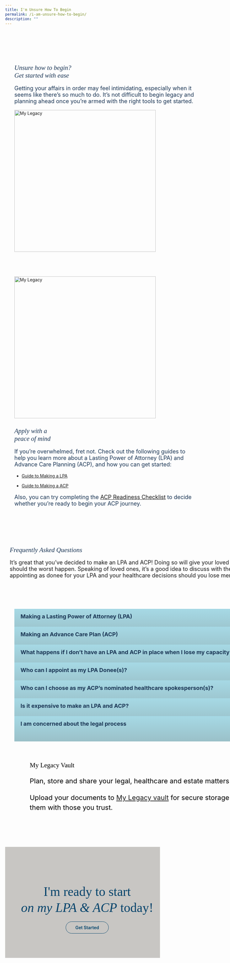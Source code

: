 ```yaml
---
title: I'm Unsure How To Begin
permalink: /i-am-unsure-how-to-begin/
description: ""
---
```

<style>
/* cyrillic */
@font-face {
  font-family: 'Playfair Display';
  font-style: italic;
  font-weight: 400;
  font-display: swap;
  src: url(https://fonts.gstatic.com/s/playfairdisplay/v30/nuFkD-vYSZviVYUb_rj3ij__anPXDTnohkk7yRZrPJ-M.woff2) format('woff2');
  unicode-range: U+0301, U+0400-045F, U+0490-0491, U+04B0-04B1, U+2116;
}
/* vietnamese */
@font-face {
  font-family: 'Playfair Display';
  font-style: italic;
  font-weight: 400;
  font-display: swap;
  src: url(https://fonts.gstatic.com/s/playfairdisplay/v30/nuFkD-vYSZviVYUb_rj3ij__anPXDTnojUk7yRZrPJ-M.woff2) format('woff2');
  unicode-range: U+0102-0103, U+0110-0111, U+0128-0129, U+0168-0169, U+01A0-01A1, U+01AF-01B0, U+0300-0301, U+0303-0304, U+0308-0309, U+0323, U+0329, U+1EA0-1EF9, U+20AB;
}
/* latin-ext */
@font-face {
  font-family: 'Playfair Display';
  font-style: italic;
  font-weight: 400;
  font-display: swap;
  src: url(https://fonts.gstatic.com/s/playfairdisplay/v30/nuFkD-vYSZviVYUb_rj3ij__anPXDTnojEk7yRZrPJ-M.woff2) format('woff2');
  unicode-range: U+0100-02AF, U+0304, U+0308, U+0329, U+1E00-1E9F, U+1EF2-1EFF, U+2020, U+20A0-20AB, U+20AD-20CF, U+2113, U+2C60-2C7F, U+A720-A7FF;
}
/* latin */
@font-face {
  font-family: 'Playfair Display';
  font-style: italic;
  font-weight: 400;
  font-display: swap;
  src: url(https://fonts.gstatic.com/s/playfairdisplay/v30/nuFkD-vYSZviVYUb_rj3ij__anPXDTnogkk7yRZrPA.woff2) format('woff2');
  unicode-range: U+0000-00FF, U+0131, U+0152-0153, U+02BB-02BC, U+02C6, U+02DA, U+02DC, U+0304, U+0308, U+0329, U+2000-206F, U+2074, U+20AC, U+2122, U+2191, U+2193, U+2212, U+2215, U+FEFF, U+FFFD;
}
/* cyrillic */
@font-face {
  font-family: 'Playfair Display';
  font-style: italic;
  font-weight: 500;
  font-display: swap;
  src: url(https://fonts.gstatic.com/s/playfairdisplay/v30/nuFkD-vYSZviVYUb_rj3ij__anPXDTnohkk7yRZrPJ-M.woff2) format('woff2');
  unicode-range: U+0301, U+0400-045F, U+0490-0491, U+04B0-04B1, U+2116;
}
/* vietnamese */
@font-face {
  font-family: 'Playfair Display';
  font-style: italic;
  font-weight: 500;
  font-display: swap;
  src: url(https://fonts.gstatic.com/s/playfairdisplay/v30/nuFkD-vYSZviVYUb_rj3ij__anPXDTnojUk7yRZrPJ-M.woff2) format('woff2');
  unicode-range: U+0102-0103, U+0110-0111, U+0128-0129, U+0168-0169, U+01A0-01A1, U+01AF-01B0, U+0300-0301, U+0303-0304, U+0308-0309, U+0323, U+0329, U+1EA0-1EF9, U+20AB;
}
/* latin-ext */
@font-face {
  font-family: 'Playfair Display';
  font-style: italic;
  font-weight: 500;
  font-display: swap;
  src: url(https://fonts.gstatic.com/s/playfairdisplay/v30/nuFkD-vYSZviVYUb_rj3ij__anPXDTnojEk7yRZrPJ-M.woff2) format('woff2');
  unicode-range: U+0100-02AF, U+0304, U+0308, U+0329, U+1E00-1E9F, U+1EF2-1EFF, U+2020, U+20A0-20AB, U+20AD-20CF, U+2113, U+2C60-2C7F, U+A720-A7FF;
}
/* latin */
@font-face {
  font-family: 'Playfair Display';
  font-style: italic;
  font-weight: 500;
  font-display: swap;
  src: url(https://fonts.gstatic.com/s/playfairdisplay/v30/nuFkD-vYSZviVYUb_rj3ij__anPXDTnogkk7yRZrPA.woff2) format('woff2');
  unicode-range: U+0000-00FF, U+0131, U+0152-0153, U+02BB-02BC, U+02C6, U+02DA, U+02DC, U+0304, U+0308, U+0329, U+2000-206F, U+2074, U+20AC, U+2122, U+2191, U+2193, U+2212, U+2215, U+FEFF, U+FFFD;
}
/* cyrillic */
@font-face {
  font-family: 'Playfair Display';
  font-style: normal;
  font-weight: 400;
  font-display: swap;
  src: url(https://fonts.gstatic.com/s/playfairdisplay/v30/nuFiD-vYSZviVYUb_rj3ij__anPXDTjYgEM86xRbPQ.woff2) format('woff2');
  unicode-range: U+0301, U+0400-045F, U+0490-0491, U+04B0-04B1, U+2116;
}
/* vietnamese */
@font-face {
  font-family: 'Playfair Display';
  font-style: normal;
  font-weight: 400;
  font-display: swap;
  src: url(https://fonts.gstatic.com/s/playfairdisplay/v30/nuFiD-vYSZviVYUb_rj3ij__anPXDTPYgEM86xRbPQ.woff2) format('woff2');
  unicode-range: U+0102-0103, U+0110-0111, U+0128-0129, U+0168-0169, U+01A0-01A1, U+01AF-01B0, U+0300-0301, U+0303-0304, U+0308-0309, U+0323, U+0329, U+1EA0-1EF9, U+20AB;
}
/* latin-ext */
@font-face {
  font-family: 'Playfair Display';
  font-style: normal;
  font-weight: 400;
  font-display: swap;
  src: url(https://fonts.gstatic.com/s/playfairdisplay/v30/nuFiD-vYSZviVYUb_rj3ij__anPXDTLYgEM86xRbPQ.woff2) format('woff2');
  unicode-range: U+0100-02AF, U+0304, U+0308, U+0329, U+1E00-1E9F, U+1EF2-1EFF, U+2020, U+20A0-20AB, U+20AD-20CF, U+2113, U+2C60-2C7F, U+A720-A7FF;
}
/* latin */
@font-face {
  font-family: 'Playfair Display';
  font-style: normal;
  font-weight: 400;
  font-display: swap;
  src: url(https://fonts.gstatic.com/s/playfairdisplay/v30/nuFiD-vYSZviVYUb_rj3ij__anPXDTzYgEM86xQ.woff2) format('woff2');
  unicode-range: U+0000-00FF, U+0131, U+0152-0153, U+02BB-02BC, U+02C6, U+02DA, U+02DC, U+0304, U+0308, U+0329, U+2000-206F, U+2074, U+20AC, U+2122, U+2191, U+2193, U+2212, U+2215, U+FEFF, U+FFFD;
}
/* cyrillic */
@font-face {
  font-family: 'Playfair Display';
  font-style: normal;
  font-weight: 600;
  font-display: swap;
  src: url(https://fonts.gstatic.com/s/playfairdisplay/v30/nuFiD-vYSZviVYUb_rj3ij__anPXDTjYgEM86xRbPQ.woff2) format('woff2');
  unicode-range: U+0301, U+0400-045F, U+0490-0491, U+04B0-04B1, U+2116;
}
/* vietnamese */
@font-face {
  font-family: 'Playfair Display';
  font-style: normal;
  font-weight: 600;
  font-display: swap;
  src: url(https://fonts.gstatic.com/s/playfairdisplay/v30/nuFiD-vYSZviVYUb_rj3ij__anPXDTPYgEM86xRbPQ.woff2) format('woff2');
  unicode-range: U+0102-0103, U+0110-0111, U+0128-0129, U+0168-0169, U+01A0-01A1, U+01AF-01B0, U+0300-0301, U+0303-0304, U+0308-0309, U+0323, U+0329, U+1EA0-1EF9, U+20AB;
}
/* latin-ext */
@font-face {
  font-family: 'Playfair Display';
  font-style: normal;
  font-weight: 600;
  font-display: swap;
  src: url(https://fonts.gstatic.com/s/playfairdisplay/v30/nuFiD-vYSZviVYUb_rj3ij__anPXDTLYgEM86xRbPQ.woff2) format('woff2');
  unicode-range: U+0100-02AF, U+0304, U+0308, U+0329, U+1E00-1E9F, U+1EF2-1EFF, U+2020, U+20A0-20AB, U+20AD-20CF, U+2113, U+2C60-2C7F, U+A720-A7FF;
}
/* latin */
@font-face {
  font-family: 'Playfair Display';
  font-style: normal;
  font-weight: 600;
  font-display: swap;
  src: url(https://fonts.gstatic.com/s/playfairdisplay/v30/nuFiD-vYSZviVYUb_rj3ij__anPXDTzYgEM86xQ.woff2) format('woff2');
  unicode-range: U+0000-00FF, U+0131, U+0152-0153, U+02BB-02BC, U+02C6, U+02DA, U+02DC, U+0304, U+0308, U+0329, U+2000-206F, U+2074, U+20AC, U+2122, U+2191, U+2193, U+2212, U+2215, U+FEFF, U+FFFD;
}
/* cyrillic */
@font-face {
  font-family: 'Playfair Display';
  font-style: normal;
  font-weight: 800;
  font-display: swap;
  src: url(https://fonts.gstatic.com/s/playfairdisplay/v30/nuFiD-vYSZviVYUb_rj3ij__anPXDTjYgEM86xRbPQ.woff2) format('woff2');
  unicode-range: U+0301, U+0400-045F, U+0490-0491, U+04B0-04B1, U+2116;
}
/* vietnamese */
@font-face {
  font-family: 'Playfair Display';
  font-style: normal;
  font-weight: 800;
  font-display: swap;
  src: url(https://fonts.gstatic.com/s/playfairdisplay/v30/nuFiD-vYSZviVYUb_rj3ij__anPXDTPYgEM86xRbPQ.woff2) format('woff2');
  unicode-range: U+0102-0103, U+0110-0111, U+0128-0129, U+0168-0169, U+01A0-01A1, U+01AF-01B0, U+0300-0301, U+0303-0304, U+0308-0309, U+0323, U+0329, U+1EA0-1EF9, U+20AB;
}
/* latin-ext */
@font-face {
  font-family: 'Playfair Display';
  font-style: normal;
  font-weight: 800;
  font-display: swap;
  src: url(https://fonts.gstatic.com/s/playfairdisplay/v30/nuFiD-vYSZviVYUb_rj3ij__anPXDTLYgEM86xRbPQ.woff2) format('woff2');
  unicode-range: U+0100-02AF, U+0304, U+0308, U+0329, U+1E00-1E9F, U+1EF2-1EFF, U+2020, U+20A0-20AB, U+20AD-20CF, U+2113, U+2C60-2C7F, U+A720-A7FF;
}
/* latin */
@font-face {
  font-family: 'Playfair Display';
  font-style: normal;
  font-weight: 800;
  font-display: swap;
  src: url(https://fonts.gstatic.com/s/playfairdisplay/v30/nuFiD-vYSZviVYUb_rj3ij__anPXDTzYgEM86xQ.woff2) format('woff2');
  unicode-range: U+0000-00FF, U+0131, U+0152-0153, U+02BB-02BC, U+02C6, U+02DA, U+02DC, U+0304, U+0308, U+0329, U+2000-206F, U+2074, U+20AC, U+2122, U+2191, U+2193, U+2212, U+2215, U+FEFF, U+FFFD;
}
@font-face {
    font-family: 'Myriad Pro';
    src: url('http://chodri.com/legacy/src/fonts/Myriad-Web-Pro-Regular.ttf');
    src: url('http://chodri.com/legacy/src/fonts/Myriad-Web-Pro-Regular.ttf') format('truetype');
    font-weight: normal;
    font-style: normal;
}
.container{
    width: 1170px;
margin: 0 auto;
}
.heading  {
    position: relative;
}
section.bp-section {
padding: 0;
}
.action__b h4{
color: #000;
font-size: 24px;
margin-top: 15px;
margin-bottom: 0;
}
.action__b h4 a{
color: #01436b;
} 
section.bp-section .bp-container {
padding-bottom: 0!important;
}
.accordion ul .inner span {
    margin-right: 15px;
}   
.m-b-80{
margin-bottom: 80px;
}
container-fluid{
width: 100%;
}
section.bp-section.is-small.bp-section-pagetitle {
    display: none;
}
    .about_a_b img {
    width: 460px;
}
    .content ul > li:last-child {
    margin-bottom: 0;
}
    .video_acc .inner::after{
    display:none!important;
    }
a.p-button.btn {
    border-color: #01436b;
    background-color: transparent;
    border-radius: 30px;
    color: #01436b;
    margin-top: 30px;
    font-weight: 600;
    text-decoration: none;
    border: 1px solid #01436b;
    padding: 10px 30px;
}
.action_3 h2, .action_3 h2 i {
    line-height: 52px;
    font-size: 42px;
    font-family: 'Playfair Display';
    color: #01436b;
    margin-bottom: 30px;
    font-weight: 400;
}
section.bp-section .bp-container {
    width: 100%!important;
    max-width: 100%!important;
    padding-top: 0!important;
}
.col.is-8.is-offset-2.print-content {
    margin-left: 0;
    width: 100%;
}
.col-3 {
    width: 25%;
    PADDING: 0 15px;
}
.col-8 {
    width: 75%;
    PADDING: 0 15px;
}
.col-4 {
    width: 33.33%;
    PADDING: 0 15px;
}
.col-6 {
    width: 50%;
    PADDING: 0 15px;
}
.col-12 {
    width: 100%;
    PADDING: 0 15px;
}
.p-t-80 {
    padding-top: 80px;
}
.p-b-80{
    padding-bottom: 80px;
}
.u-align--center{
    text-align:center;
}
    .about_bb .inner {
    padding: 30px;
    background-color: #EBE7E5;
    border-radius: 25px;
}
    .about_a_b p {
    color: #1A3554;
    font-size: 18px;
}
    .faq_sect h2 {
    color: #1A3554;
    font-family: 'Playfair Display'!important;
    font-weight: 400;
    font-style: italic;
}
    .faq_sect p {
    margin-top: 10px;
    font-size: 18px;
}
    .about_bb h4 {
    color: #1A3554;
    font-weight: bold;
    margin-bottom: 0;
}
    .about_bb p {
    margin-top: 10px;
    font-size: 18px;    
}
    .about_a_b h2 {
    color: #1A3554;
    font-family:'Playfair Display';
        font-style: italic;
        font-weight: 400;
}
    .heading h3 {
    margin-bottom: 30px;
    color: #000;
}
    .content a{
        color: #1A3554!important;
    }
    .m-b-30{
    margin-bottom: 30px;
    }
    .p-t-40{
    padding-top:40px;
    }
    .action_3 {
    background-color: #C8C6C3;
}
    .accordion h5 {
    margin-top: 0;
    color: #1A3554;
}
    .accordion table th {
    color: #1A3554;
}
    .accordion table {
    width: 100%;
    border: 1px solid #ddd;
    background-color: #fff;
    margin-bottom: 30px;
}
    .content strong {
    color: #1A3554;
}
    .accordion h6 {
    margin-top: 20px;
    line-height: 30px;
}
    .accordion ul {
  list-style: none;
  padding: 0;
}
.accordion ul li {
  margin: 0;
}
.action__4 h2{
        color: #000;
      font-family:'Playfair Display';
    font-weight:400;
    }
    .action__4 p{
        color: #000;
        font-size: 22px;
    line-height: 32px;
    }
    .accordion ul {
    margin: 0;
}
    .accordion .toggle{
    display:none;
    }
.accordion ul li label {
    position: relative;
    color: #1A3554;
    display: inline-block;
    width: 100%;
    line-height: 49px;
    text-indent: 20px;
    cursor: pointer;
    font-weight: bold;
    font-size: 18px;
}
    .accordion ul li label::before {
    width: 100%;
    background-image: linear-gradient(#a6d9e5, #9ac0c8);
    display: block;
    color: #fefefe;
    padding: 0.75em;
    border-radius: 0.15em;
    transition: background 0.3s ease;
    margin-bottom: 0;
    border-radius: 0;
    content: "";
    position: absolute;
    left: 0;
    right: 0;
    top: 0;
    height: 55px;
    z-index: -1;
}
    .accordion ul .inner li strong {
    color: #1A3554;
}
    .accordion ul {
    margin: 0!important;
}
    ul.accordion ul ul {
    padding-left: 45px;
}
    .inner > ul > li:not(:last-child) {
    margin-bottom:15px;
}
    a.play_btn {
    position: absolute;
    left: 0;
    right: 0;
    top: 50%;
    z-index: 99999;
    width: 120px;
    height: 120px;
    margin: 0 auto;
    margin-top: -60px;
}
.about_a_b {
    display: flex;
    align-items: center;
}   
    .about_bb p, .about_bb li, .about_bb p, .about_bb .inner {
    color: #1A3554;
    font-size: 18px;
}
    .video_acc .inner {
    position: relative;
}
        .accordion ul .inner::after{
    content: "+";
    width: 25px;
    height: 25px;
    background-color: #fff;
    display: inline-block;
    text-align: center;
    border-radius: 50%;
    position: absolute;
    right: 20px;
    top: 14px;
    color: #1A3554;
    text-indent: 0;
    line-height: 25px;
}
    ul.accordion input.toggle:checked + .inner::after {
    content: "-";
}
    ul.accordion input.toggle:checked + .inner {
    height: auto;
    padding: 45px;
}
    .accordion ul .inner {
    overflow: hidden;
    margin-top: 0;
    background-color: #EBE7E5;
    margin-top: 6px;
    height: 0;
    padding: 0 30px;
    transition: all ease-in-out .3s;
        -webkit-transition: all ease-in-out .3s;
     text-indent: 0;
}
    .accordion ul .inner p, .accordion ul .inner li {
     font-weight: 500;
    font-size: 18px;
      color: #1A3554;
    margin-top: 0;
    line-height: 30px;
    }
    .accordion ul .inner h4 {
     font-weight: bold;
    font-size: 22px;
      color: #1A3554;
      margin-top: 0;
      margin-bottom: 0;
    }
        .p-lr-50{
    padding: 0 50px;
    }
    section.action__4 {
    position: relative;
}
.action__4::before {
    content: "";
    position: absolute;
    left: 30px;
    bottom: -4px;
    width: 200px;
    background-position: center;
    background-size: contain;
    background-repeat: no-repeat;
    background-image: url(https://i.imgur.com/ymZBFhy.png);
    z-index: 99999999;
    height: 200px;
}
    section.action__4 .container::after {
    content: "";
    position: absolute;
    right: 0;
    top: 0;
    width: 300px;
    height: 200px;
    background-size: contain;
    background-repeat: no-repeat;
    background-image: url(https://i.imgur.com/4gIO8gl.png);
}
    .container{
    position: relative;
}
.heading::after {
    content: "";
    position: absolute;
    right: -50px;
    top: -28px;
    width: 300px;
    height: 200px;
    background-size: contain;
    background-repeat: no-repeat;
    background-image: url(https://i.imgur.com/AxzRdOk.png);
}
    @media(max-width: 767px){
    .heading::after{
    display:none;
    }
        section.action__4 .container{
    display:none;
    }
    .action__4{
    display:none;
    }
        .p-lr-50{
    padding: 0;
    }
    .action_3 h2,.action_3 h2 i {
        line-height: 38px;
        font-size: 28px;
    }
    html {
    overflow-x: hidden;
}
    .about_a_b:first-child {
    margin-bottom: 30px;
}
.container {
    width: 100%;
    padding: 0 15px;
}
            .col-3 {
    width: 100%;
}
        .col-8 {
    width: 100%;
}
    .col-4 {
    width: 100%;
}
        .col-6 {
    width: 100%;
}
        .col-12 {
    width: 100%;
}
    .action_3 {
    background-color: #C7C6C2;
}
        .accordion ul li label {
    line-height: 29px;
    text-indent: 0;
    font-size: 15px;
    background: linear-gradient(#a6d9e5, #9ac0c8);
    padding: 0 15px;
    padding-right: 35px;
}
ul.accordion input.toggle:checked + .inner {
    padding: 15px 0;
}
    .accordion ul .inner p, .accordion ul .inner li {
    font-size: 15px;
}
    section.accordion {
    margin-bottom: 50px;
}
    .accordion ul .inner::after {
    right: 5px;
        top: 5px;
}
        .accordion ul li label::before {
    height: unset;
    bottom: 0;
}
        .faq_sect {
    padding: 0 15px;
}
.accordion ul .inner {
    background: linear-gradient(#a6d9e5, #9ac0c8);
    padding: 0;
}
    }
        @media(min-width: 767px)and (max-width: 1140px){
    .container {
    padding: 0 15px;
}
    }
    </style>
<section class="about_ac">
    <div class="container">
      <div class="row p-t-80 p-b-80">
        <div class="col-6 about_a_b">
                    <div class="inner">
                    <h2>Unsure how to begin?<br>Get started with ease</h2>
                    <p>Getting your affairs in order may feel intimidating, especially when it seems like there’s so much to do. It’s not difficult to begin legacy and planning ahead once you’re armed with the right tools to get started.</p>
                    </div>
        </div>
                <div class="col-6 about_a_b">
                    <img alt="My Legacy" src="https://i.imgur.com/mlDIwVj.png">
        </div>
      </div>
            <div class="row p-b-80">
        <div class="col-6 about_a_b">
                    <img alt="My Legacy" src="https://i.imgur.com/sjHBJYf.png">
        </div>
                <div class="col-6 about_a_b">
                    <div class="inner">
                    <h2>Apply with a <br>peace of mind</h2>
                    <p>If you’re overwhelmed, fret not. Check out the following guides to help you learn more about a Lasting Power of Attorney (LPA) and Advance Care Planning (ACP), and how you can get started:
                        </p><ul>
                            <li><a target="_blank" href="https://www.msf.gov.sg/docs/default-source/opg/lpa_infographic_2022.pdf">Guide to Making a LPA</a></li>
                            <li><a target="_blank" href="https://www.aic.sg/resources/Documents/Brochures/ACP%20Publications/Infosheet/ACP%20InfoSheet-EN.pdf">Guide to Making a ACP</a></li>
                        </ul>
                        <p>Also, you can try completing the <a target="_blank" href="#">ACP Readiness Checklist</a> to decide whether you’re ready to begin your ACP journey.</p>
                    </div>
        </div>
      </div>
            <div style="position: relative;" class="row">
                <div class="faq_sect">
                    <h2>Frequently Asked Questions</h2>
                    <p>It’s great that you’ve decided to make an LPA and ACP! Doing so will give your loved ones the certainty of knowing your preferences should the worst happen.
                    Speaking of loved ones, it’s a good idea to discuss with them your choices, particularly on who you are appointing as donee for your LPA and your healthcare decisions should you lose mental capacity.</p>
                </div>
            </div>
    </div>
  </section>   
<section class="accordion p-t-80">
    <div class="container">
        <div class="row">
            <div class="col-12 accordion_b">
                <ul class="accordion">
                        <li>
                            <label for="accordion_1">
                                <input class="toggle" id="accordion_1" name="accordion" type="radio">Making a Lasting Power of Attorney (LPA)
                                <div class="inner">
                            <ul>
                                <li>Choose your Donee (you can have up to two) and a Replacement Donee (if applicable).</li>
                                <li>Fill in the online LPA forms at <a href="https://mylegacy.life.gov.sg/find-a-service/lpa-acp/pre-form/">My Legacy</a>. </li>
                                <li>Find an <a href="https://opg-eservice.msf.gov.sg/LPA/CIMapService.aspx">LPA Certificate Issuer</a> to certify your LPA when all your Donee(s) and Replacement Donee (if any) have accepted their appointment.
                                    <ul>
                                    <li> Your Donee(s) and Replacement Donee (if any) can log in to <a href="https://opg-eservice.msf.gov.sg/">OPG Online (OPGO) portal</a> using Singpass to accept their appointment as a Donee in your LPA.</li>
                                    <li>Visit the certificate issuer of your choice to certify your LPA. </li>
                                    <li>You (the ‘Donor’) and the LPA Certificate Issuer will need to digitally sign on the LPA using your Singpass app. </li>
                                    <li>In order for your LPA to be legally valid, the certificate issuer must submit the LPA to OPG for registration via OPGO, as authorised by you.</li>
                                    </ul>
                                </li>
                                 <li><strong>LPA Form 1</strong>
                                 <p>Grants general powers to Donee(s) who will make decisions on your behalf when you lose mental capacity.</p></li>
                                <li> <strong>LPA Form 2</strong>
                                <p>For Donors who want to:</p>
                                    <ul>
                                        <li>Appoint more than 2 Donees and/or more than 1 Replacement Donee</li>
                                        <li>Grant specific or customised powers that are outside the scope of LPA Form 1 to their Donee(s)</li>
                                    </ul><br>
                                <p>You will have to engage a lawyer for LPA Form 2 as it must be drafted by a lawyer. 
                                After you accept the lawyer’s draft, the LPA must be sent to the Donee(s) and Replacement Donee for acceptance, before you visit the certificate issuer as per the flow of LPA Form 1.</p>
                                   </li></ul>  
                                                            </div>
                            </label>
                        </li>
                        <li>
                            <label for="accordion_2">
                                <input class="toggle" id="accordion_2" name="accordion" type="radio">Making an Advance Care Plan (ACP)
                                <div class="inner">
                            <ul>
<li>Before filling out any forms, it’s important that you speak to your loved ones and caregivers about your personal care preferences. Ensure that they are aligned with your values and beliefs before proceeding with the application.</li>
<li>Choose your nominated healthcare spokesperson. You may appoint up to 2 persons.</li>
<li>Prepare your <a href="https://mylegacy.life.gov.sg/lpa-acp-tool/acp/">ACP online</a>. </li>
<li>Find a <a href="https://mylegacy.life.gov.sg/find-a-service/find-advance-care-plan-facilitator/">certified ACP facilitator</a> to discuss and submit your ACP to the National Electronic Healthcare Records (NEHR) System.<br>
<ul>
<li>After completing your form with the ACP facilitator, both you and your healthcare spokesperson(s) will need to sign the completed form as acknowledgment. </li>
<li>Your ACP will then be available on the NEHR. This allows your healthcare team to easily access and refer to your ACP.</li>
<li>You may also wish to upload a soft copy of your completed ACP form in the <a href="https://mylegacy.life.gov.sg/vault/">My Legacy vault</a> for your own records and to share them with your Trusted Persons.</li>
                                                            </ul></li></ul>
                                </div>
                                </label>
                        </li>
                                    <li>
                            <label for="accordion_3">
                                <input class="toggle" id="accordion_3" name="accordion" type="radio">What happens if I don’t have an LPA and ACP in place when I lose my capacity to make decisions?
                                <div class="inner">
                            <ul>
                                                            <li><strong>LPA</strong>
<p>Without an LPA, your family members or loved ones would need to apply to the Court to become your Deputy in order to make decisions for you. This can be a lengthy, costly, and risky process as the Court may not appoint your ideal person to make decisions on your behalf. More information on deputyship application can be found <a target="_blank" href="https://judiciary.gov.sg/family/deputyship">here</a>. </p></li>
<li><strong>ACP</strong>
    <ul>
<li>Without an ACP, your loved ones may not know your wishes or healthcare preferences regarding your <a href="https://mylegacy.life.gov.sg/end-of-life-planning/what-is-palliative-care/">palliative care</a> or medical treatment, should you lose the mental capacity to communicate.</li>
<li>It can be stressful for your loved ones to predict what kind of treatment you may want. Differing views may arise which can sometimes cause disputes amongst family members.</li>
<li>In some cases, healthcare providers may make decisions on your behalf based on their professional judgement and any available information about your medical history.</li>
    </ul></li></ul>
                                </div>
                                    </label>
                        </li>
                        <li>
                            <label for="accordion_4">
                                <input class="toggle" id="accordion_4" name="accordion" type="radio">Who can I appoint as my LPA Donee(s)?
                                <div class="inner">
                            <ul>
<li>Your Donee must be 21 years of age or older. They could be:
<ul>
<li>Your spouse or partner</li>
<li>A family member or relative</li>
<li>A friend</li>
<li>A licensed trust company for property and affairs matters only (applicable for LPA Form 2)</li>
<li>A Professional Donee who is registered as a Professional Deputy with the Office of the Public Guardian.</li></ul></li>
<li>It’s important that your Donee is someone you trust and they are not bankrupt if you wish to grant them powers to manage your property and affairs.</li>
<li>If you’re appointing more than one person to be your Donee(s), you must decide whether they will make decisions:
    <ul>
<li>Jointly – the Donee(s) have to act together and agree on all decisions.</li>
<li>Jointly and severally – the Donee(s) can make the decisions together or separately.</li>
        </ul>
</li><li>You can also choose to let your Donee(s) make some decisions ‘jointly’, and others ‘jointly and severally’.</li>
<li>When you make your LPA, you can nominate another trusted person as your Replacement Donee. The Replacement Donee will replace your appointed Donee(s) when they are unable to act on your behalf anymore.
                            </li>
                                                                    </ul>
                                </div>
                                    </label>
                        </li>
                        <li>
                            <label for="accordion_5">
                                <input class="toggle" id="accordion_5" name="accordion" type="radio">Who can I choose as my ACP’s nominated healthcare spokesperson(s)?
                            <div class="inner">
                                <ul class="circle">
<li>Your nominated healthcare spokesperson should be 21 years of age or older. They could be:
    <ul>
<li>Your spouse or partner</li>
<li>A family member or relative</li>
<li>A friend</li>
    </ul>
</li><li>It’s important that your nominated healthcare spokesperson has the mental capacity and maturity to represent and articulate your care preferences.</li>
<li>If you’re appointing more than one person to be your healthcare spokespersons, they should all:
    <ul>
<li>Know your care wishes very well</li>
<li>Agree on what your care preferences are</li>
                            </ul></li></ul>
                                </div>
                                </label>
                        </li>
                        <li>
                            <label for="accordion_6">
                                <input class="toggle" id="accordion_6" name="accordion" type="radio">Is it expensive to make an LPA and ACP?
                                <div class="inner">
<h5>Lasting Power of Attorney (LPA) Fees</h5>   
<h6><strong>Table 1: Application Fees</strong></h6>
<table>
  <tbody><tr>
    <th></th>
    <th style="text-align:center">LPA Form 1 Fee<br> (inc. GST)</th>
    <th style="text-align:center">LPA Form 2 Fee<br> (inc. GST)</th>
  </tr>
  <tr>
    <td>Singapore Citizens</td>
    <td style="text-align:center">$0<br>(fee of $75 waived until <br>31 march 2026)</td>
    <td style="text-align:center">$0</td>
  </tr>
  <tr>
    <td>Singapore Permanent<br> Residents</td>
    <td style="text-align:center">$100</td>
    <td style="text-align:center">$250</td>
  </tr>
    <tr>
    <td>Foreigners</td>
    <td style="text-align:center">$250</td>
    <td style="text-align:center">$300</td>
  </tr>
</tbody></table>
<h6><strong>Table 2: Cancellation Fees</strong></h6>
<table>
  <tbody><tr>
    <th></th>
    <th style="text-align:center">Fee (inc. GST)</th>
  </tr>
  <tr>
    <td>Cancellation of registration of an LPA</td>
    <td style="text-align:center">$25<br>(fee will be $30 with <br>effect from 1 april 2023)</td>
  </tr>
</tbody></table>
                                <p>Payment can made on <a href="https://opg-eservice.msf.gov.sg">OPG Online (OPGO)</a>.<br><i><small>*Note: Cheque collection has ceased.</small></i></p>
                                <p>There is also a fee to engage an accredited medical practitioner, psychiatrist or lawyer to certify your LPA. More information on certification fees can be found <a href="https://www.msf.gov.sg/what-we-do/opg/lasting-power-of-attorney/where-to-find-a-certificate-issuer">here</a>.</p>
                                <p>As of Jan 2023, the majority of the top 10 most visited accredited medical practitioners charged $59 or less.</p>
                                <h5>Cost of ACP</h5>
                                <p>There is no charge for completing the ACP with trained facilitators from <a href="https://opg-eservice.msf.gov.sg/LPA/CIMapService.aspx">government-appointed providers</a> across Singapore. </p>
                                <p>However, some organisations may charge a nominal fee for doing an ACP. Please kindly check in with the respective organisations on the fees.
                            </p>
                                </div>
                                    </label>
                        </li>
                    <li>
                            <label for="accordion_7">
                                <input class="toggle" id="accordion_7" name="accordion" type="radio">I am concerned about the legal process
                                <div class="inner">
                            <p>
The ACP is not a legal document and you do not need a lawyer to help you make one. You will only need to engage a lawyer if you wish to make an LPA Form 2.
                            </p>
                                </div>
                                    </label>
                        </li>
                    </ul>
            </div>
        </div>
</div>
</section>

<section class="action__4">
    <div class="container" style="padding-top: 60px; padding-bottom: 90px">
        <div class="row p-lr-50">
            <div class="col-8">
                <div class="inner">
                <h2>My Legacy Vault</h2>
                <p>Plan, store and share your legal, healthcare and estate matters securely.</p> 
                <p>Upload your documents to <a class="read-more" href="https://mylegacy.life.gov.sg/vault/">My Legacy vault</a> for secure storage and share them with those you trust.</p>
                </div>
            </div>
        </div>
    </div>
</section>
<section class="action__" style="width:100%">
    <div class="container-fluid action_3" style="padding-top: 60px; padding-bottom: 90px">
        <div class="row">
            <div class="col-12 action3_b u-align--center">
                <h2>I'm ready to start <br><strong><i>on my LPA &amp; ACP</i></strong> today!</h2>
                <a class="btn p-button" href="https://mylegacy.life.gov.sg/find-a-service/lpa-acp/">Get Started</a>
            </div>
        </div>
    </div>
</section>